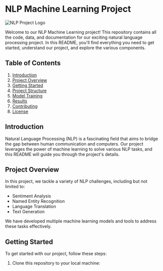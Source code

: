 # NLP Machine Learning Project

![NLP Project Logo](project_logo.png)

Welcome to our NLP Machine Learning project! This repository contains all the code, data, and documentation for our exciting natural language processing project. In this README, you'll find everything you need to get started, understand our project, and explore the various components.

## Table of Contents

1. [Introduction](#introduction)
2. [Project Overview](#project-overview)
3. [Getting Started](#getting-started)
4. [Project Structure](#project-structure)
5. [Model Training](#model-training)
6. [Results](#results)
7. [Contributing](#contributing)
8. [License](#license)

## Introduction

Natural Language Processing (NLP) is a fascinating field that aims to bridge the gap between human communication and computers. Our project leverages the power of machine learning to solve various NLP tasks, and this README will guide you through the project's details.

## Project Overview

In this project, we tackle a variety of NLP challenges, including but not limited to:

- Sentiment Analysis
- Named Entity Recognition
- Language Translation
- Text Generation

We have developed multiple machine learning models and tools to address these tasks effectively.

## Getting Started

To get started with our project, follow these steps:

1. Clone this repository to your local machine:
